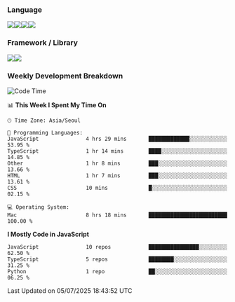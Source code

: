 ### Language
<img src="https://img.shields.io/badge/JavaScript-F7DF1E?style=flat&logo=javascript&logoColor=white" /><img src="https://img.shields.io/badge/TypeScript-3178C6?style=flat&logo=typescript&logoColor=white" /><img src="https://img.shields.io/badge/HTML5-E34F26?style=flat&logo=html5&logoColor=white" /><img src="https://img.shields.io/badge/CSS3-1572B6?style=flat&logo=css3&logoColor=white" />

### Framework / Library
<img src="https://img.shields.io/badge/React-61DAFB?style=flat&logo=react&logoColor=white" /><img src="https://img.shields.io/badge/Next.js-000000?style=flat&logo=nextdotjs&logoColor=white" />

### Weekly Development Breakdown
<!--START_SECTION:waka-->
![Code Time](http://img.shields.io/badge/Code%20Time-356%20hrs%202%20mins-blue)

📊 **This Week I Spent My Time On** 

```text
🕑︎ Time Zone: Asia/Seoul

💬 Programming Languages: 
JavaScript               4 hrs 29 mins       █████████████░░░░░░░░░░░░   53.95 % 
TypeScript               1 hr 14 mins        ████░░░░░░░░░░░░░░░░░░░░░   14.85 % 
Other                    1 hr 8 mins         ███░░░░░░░░░░░░░░░░░░░░░░   13.66 % 
HTML                     1 hr 7 mins         ███░░░░░░░░░░░░░░░░░░░░░░   13.61 % 
CSS                      10 mins             █░░░░░░░░░░░░░░░░░░░░░░░░   02.15 % 

💻 Operating System: 
Mac                      8 hrs 18 mins       █████████████████████████   100.00 % 
```

**I Mostly Code in JavaScript** 

```text
JavaScript               10 repos            ████████████████░░░░░░░░░   62.50 % 
TypeScript               5 repos             ████████░░░░░░░░░░░░░░░░░   31.25 % 
Python                   1 repo              ██░░░░░░░░░░░░░░░░░░░░░░░   06.25 % 
```




 Last Updated on 05/07/2025 18:43:52 UTC
<!--END_SECTION:waka-->



